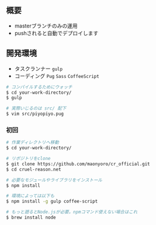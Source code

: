 
概要
--------------------

- masterブランチのみの運用
- pushされると自動でデプロイします


開発環境
--------------------

- タスクランナー `gulp`
- コーディング `Pug` `Sass` `CoffeeScript`

```bash
# コンパイルするためにウォッチ
$ cd your-work-directory/
$ gulp

# 実際いじるのは src/ 配下
$ vim src/piyopiyo.pug
```

### 初回 ###

```bash
# 作業ディレクトリへ移動
$ cd your-work-directory/

# リポジトリをclone
$ git clone https://github.com/maonyoro/cr_official.git
$ cd cruel-reason.net

# 必要なモジュールやライブラリをインストール
$ npm install

# 環境によっては以下も
$ npm install -g gulp coffee-script

# もっと遡るとNode.jsが必要。npmコマンド使えない場合はこれ
$ brew install node
```

